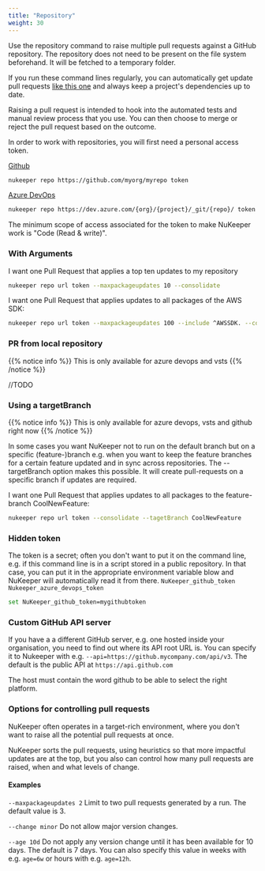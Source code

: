```yaml
---
title: "Repository"
weight: 30
---
```


Use the repository command to raise multiple pull requests against a GitHub repository. The repository does not need to be present on the file system beforehand. It will be fetched to a temporary folder.

If you run these command lines regularly, you can automatically get update pull requests [like this one](https://github.com/NuKeeperDotNet/NuKeeper/pull/280) and always keep a project's dependencies up to date.

Raising a pull request is intended to hook into the automated tests and manual review process that you use. You can then choose to merge or reject the pull request based on the outcome.

In order to work with repositories, you will first need a personal access token.

[Github](https://help.github.com/articles/creating-a-personal-access-token-for-the-command-line/)

```sh
nukeeper repo https://github.com/myorg/myrepo token
```

[Azure DevOps](https://docs.microsoft.com/en-us/azure/devops/organizations/accounts/use-personal-access-tokens-to-authenticate?view=vsts)

```sh
nukeeper repo https://dev.azure.com/{org}/{project}/_git/{repo}/ token
```
The minimum scope of access associated for the token to make NuKeeper work is "Code (Read & write)".

### With Arguments

I want one Pull Request that applies a top ten updates to my repository

```sh
nukeeper repo url token --maxpackageupdates 10 --consolidate
```

I want one Pull Request that applies  updates to all packages of the AWS SDK:

```sh
nukeeper repo url token --maxpackageupdates 100 --include ^AWSSDK. --consolidate
```

### PR from local repository

{{% notice info %}}
This is only available for azure devops and vsts
{{% /notice %}}

//TODO


### Using a targetBranch

{{% notice info %}}
This is only available for azure devops, vsts and github right now
{{% /notice %}}

In some cases you want NuKeeper not to run on the default branch but on a specific (feature-)branch 
e.g. when you want to keep the feature branches for a certain feature updated and in sync across repositories.
The --targetBranch option makes this possible. It will create pull-requests on a specific branch if updates are required.

I want one Pull Request that applies updates to all packages to the feature-branch CoolNewFeature:

```sh
nukeeper repo url token --consolidate --tagetBranch CoolNewFeature
```


### Hidden token

The token is a secret; often you don't want to put it on the command line, e.g. if this command line is in a script stored in a public repository. In that case, you can put it in the appropriate environment variable blow and NuKeeper will automatically read it from there.
 `NuKeeper_github_token`
`Nukeeper_azure_devops_token`

```sh
set NuKeeper_github_token=mygithubtoken
```

### Custom GitHub API server

If you have a a different GitHub server, e.g. one hosted inside your organisation, you need to find out where its API root URL is. You can specify it to Nukeeper with e.g. `--api=https://github.mycompany.com/api/v3`. The default is the public API at `https://api.github.com`

The host must contain the word github to be able to select the right platform.

### Options for controlling pull requests

NuKeeper often operates in a target-rich environment, where you don't want to raise all the potential pull requests at once.

NuKeeper sorts the pull requests, using heuristics so that more impactful updates are at the top, but you also can control how many pull requests are raised, when and what levels of change.

#### Examples

`--maxpackageupdates 2` Limit to two pull requests generated by a run. The default value is 3.

`--change minor` Do not allow major version changes.

`--age 10d` Do not apply any version change until it has been available for 10 days. The default is 7 days. You can also specify this value in weeks with e.g. `age=6w` or hours with e.g. `age=12h`.
